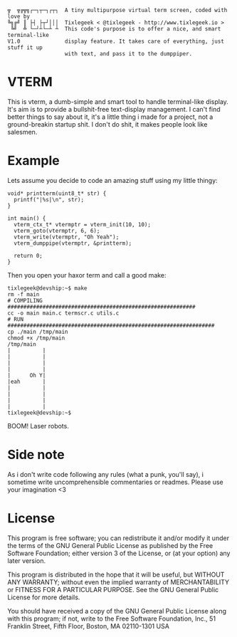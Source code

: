 ```
╦  ╦╔╦╗┌─┐┬─┐┌┬┐  A tiny multipurpose virtual term screen, coded with love by
╚╗╔╝ ║ ├┤ ├┬┘│││  Tixlegeek < @tixlegeek - http://www.tixlegeek.io >
 ╚╝  ╩ └─┘┴└─┴ ┴  This code's purpose is to offer a nice, and smart terminal-like
V1.0              display feature. It takes care of everything, just stuff it up
                  with text, and pass it to the dumppiper.                  
```
# VTERM
This is vterm, a dumb-simple and smart tool to handle terminal-like display. It's aim is to provide a bullshit-free text-display management.
I can't find better things to say about it, it's a little thing i made for a project, not a ground-breakin startup shit. I don't do shit, it makes people look like salesmen.

# Example
Lets assume you decide to code an amazing stuff using my little thingy:

```
void* printterm(uint8_t* str) {
  printf("|%s|\n", str);
}

int main() {
  vterm_ctx_t* vtermptr = vterm_init(10, 10);
  vterm_goto(vtermptr, 6, 6);
  vterm_write(vtermptr, "Oh Yeah");
  vterm_dumppipe(vtermptr, &printterm);

  return 0;
}
```
Then you open your haxor term and call a good make:
```
tixlegeek@devship:~$ make
rm -f main
# COMPILING ###########################################################
cc -o main main.c termscr.c utils.c
# RUN #################################################################
cp ./main /tmp/main
chmod +x /tmp/main
/tmp/main
|          |
|          |
|          |
|          |
|      Oh Y|
|eah       |
|          |
|          |
|          |
|          |
tixlegeek@devship:~$
```
BOOM! Laser robots.

# Side note
As i don't write code following any rules (what a punk, you'll say), i sometime
write uncomprehensible commentaries or readmes. Please use your imagination <3

# License                 
This program is free software; you can redistribute it and/or modify
it under the terms of the GNU General Public License as published by
the Free Software Foundation; either version 3 of the License, or
(at your option) any later version.

This program is distributed in the hope that it will be useful,
but WITHOUT ANY WARRANTY; without even the implied warranty of
MERCHANTABILITY or FITNESS FOR A PARTICULAR PURPOSE.  See the
GNU General Public License for more details.

You should have received a copy of the GNU General Public License
along with this program; if not, write to the Free Software Foundation,
Inc., 51 Franklin Street, Fifth Floor, Boston, MA 02110-1301  USA
